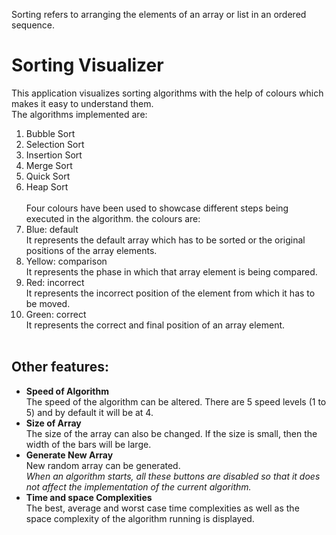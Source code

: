 Sorting refers to arranging the elements of an array or list in an ordered sequence.<br/>
# Sorting Visualizer<br/>
This application visualizes sorting algorithms with the help of colours which makes it easy to understand them. <br/>The algorithms implemented are:
1. Bubble Sort
2. Selection Sort
3. Insertion Sort
4. Merge Sort
5. Quick Sort
6. Heap Sort<br/><br/>
Four colours have been used to showcase different steps being executed in the algorithm. the colours are:
1. Blue: default<br/>It represents the default array which has to be sorted or the original positions of the array elements.
2. Yellow: comparison<br/>It represents the phase in which that array element is being compared.
3. Red: incorrect<br/>It represents the incorrect position of the element from which it has to be moved.
4. Green: correct<br/>It represents the correct and final position of an array element.<br/><br/>
## Other features:
* **Speed of Algorithm**<br/>The speed of the algorithm can be altered. There are 5 speed levels (1 to 5) and by default it will be at 4.
* **Size of Array**<br/>The size of the array can also be changed. If the size is small, then the width of the bars will be large.
* **Generate New Array**<br/>New random array can be generated.<br/>
*When an algorithm starts, all these buttons are disabled so that it does not affect the implementation of the current algorithm.*<br/>
* **Time and space Complexities**<br/>The best, average and worst case time complexities as well as the space complexity of the algorithm running is displayed.
